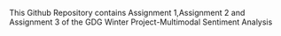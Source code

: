 This Github Repository contains Assignment 1,Assignment 2 and Assignment 3 of the GDG Winter Project-Multimodal Sentiment Analysis
